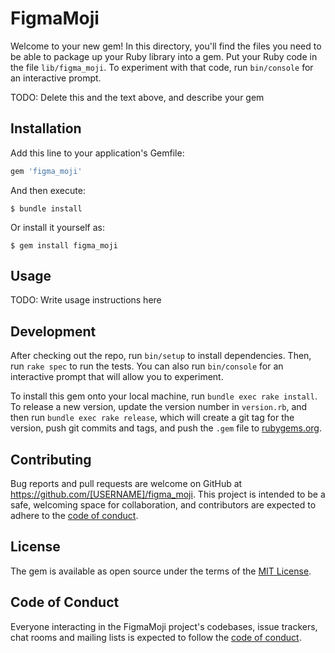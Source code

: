 # FigmaMoji

Welcome to your new gem! In this directory, you'll find the files you need to be able to package up your Ruby library into a gem. Put your Ruby code in the file `lib/figma_moji`. To experiment with that code, run `bin/console` for an interactive prompt.

TODO: Delete this and the text above, and describe your gem

## Installation

Add this line to your application's Gemfile:

```ruby
gem 'figma_moji'
```

And then execute:

    $ bundle install

Or install it yourself as:

    $ gem install figma_moji

## Usage

TODO: Write usage instructions here

## Development

After checking out the repo, run `bin/setup` to install dependencies. Then, run `rake spec` to run the tests. You can also run `bin/console` for an interactive prompt that will allow you to experiment.

To install this gem onto your local machine, run `bundle exec rake install`. To release a new version, update the version number in `version.rb`, and then run `bundle exec rake release`, which will create a git tag for the version, push git commits and tags, and push the `.gem` file to [rubygems.org](https://rubygems.org).

## Contributing

Bug reports and pull requests are welcome on GitHub at https://github.com/[USERNAME]/figma_moji. This project is intended to be a safe, welcoming space for collaboration, and contributors are expected to adhere to the [code of conduct](https://github.com/[USERNAME]/figma_moji/blob/master/CODE_OF_CONDUCT.md).


## License

The gem is available as open source under the terms of the [MIT License](https://opensource.org/licenses/MIT).

## Code of Conduct

Everyone interacting in the FigmaMoji project's codebases, issue trackers, chat rooms and mailing lists is expected to follow the [code of conduct](https://github.com/[USERNAME]/figma_moji/blob/master/CODE_OF_CONDUCT.md).
